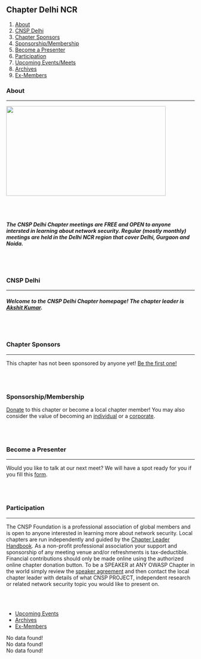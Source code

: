## Chapter Delhi NCR

 1. [About](#about)
 2. [CNSP Delhi](#cnsp-delhi)
 3. [Chapter Sponsors](#chapter-sponsors)
 4. [Sponsorship/Membership](#sponsorship-membership)
 5. [Become a Presenter](#become-a-presenter)
 6. [Participation](#participation)
 7. [Upcoming Events/Meets](#upcoming-events)
 8. [Archives](#archives-tab)
 9. [Ex-Members](#ex-tab)

### About

-------

<img src="https://images.cnsp.codes/api/images/CNSP-Delhi.png" height="240" width="426">

<br><br>

##### The **CNSP Delhi Chapter** meetings are FREE and OPEN to anyone intersted in learning about network security. Regular (mostly monthly) meetings are held in the Delhi NCR region that cover Delhi, Gurgaon and Noida.

<br><br>

### CNSP Delhi

-------

##### Welcome to the CNSP Delhi Chapter homepage! The chapter leader is [Akshit Kumar](/staff).

<br><br>

### Chapter Sponsors

-------

This chapter has not been sponsored by anyone yet! [Be the first one!](#sponsorship-membership)

<br><br>

### Sponsorship/Membership

[Donate](/support-local) to this chapter or become a local chapter member! You may also consider the value of becoming an [individual](/sponsor) or a [corporate](/corporate-sponsor). 

<br><br>

### Become a Presenter

-------


Would you like to talk at our next meet? We will have a spot ready for you if you fill this [form](https://google.com).

<br><br>

### Participation

-------

The CNSP Foundation is a professional association of global members and is open to anyone interested in learning more about network security. Local chapters are run independently and guided by the [Chapter Leader Handbook](/chapters/leader_handbook). As a non-profit professional association your support and sponsorship of any meeting venue and/or refreshments is tax-deductible. Financial contributions should only be made online using the authorized online chapter donation button. To be a SPEAKER at ANY OWASP Chapter in the world simply review the [speaker agreement](/chapters/speaker_agreement) and then contact the local chapter leader with details of what CNSP PROJECT, independent research or related network security topic you would like to present on.

<br><br>
<div class="tabs">
<ul class="nav nav-tabs" id="myTab" role="tablist">
<li class="nav-item">
<a class="nav-link active" id="upcoming-events" data-toggle="tab" href="#tabEvents" role="tab" aria-controls="home" aria-selected="true">Upcoming Events</a>
</li>
<li class="nav-item">
<a class="nav-link" id="archives-tab" data-toggle="tab" href="#tabArchives" role="tab" aria-controls="contact" aria-selected="false">Archives</a>
</li>
<li class="nav-item">
<a class="nav-link" id="ex-tab" data-toggle="tab" href="#tabExMembers" role="tab" aria-controls="profile" aria-selected="false">Ex-Members</a>
</li>
</ul>
<div class="tab-content" id="myTabContent">
<div class="tab-pane fade active show" id="tabEvents" role="tabpanel" aria-labelledby="tab-upcoming">
No data found!
</div>
<div class="tab-pane fade" id="tabArchives" role="tabpanel" aria-labelledby="tab-archives">
No data found!
</div>
<div class="tab-pane fade" id="tabExMembers" role="tabpanel" aria-labelledby="tab-ex">
No data found!
</div>
</div>
</div>